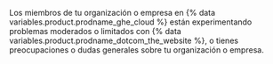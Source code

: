 Los miembros de tu organización o empresa en {% data variables.product.prodname_ghe_cloud %} están experimentando problemas moderados o limitados con {% data variables.product.prodname_dotcom_the_website %}, o tienes preocupaciones o dudas generales sobre tu organización o empresa.
